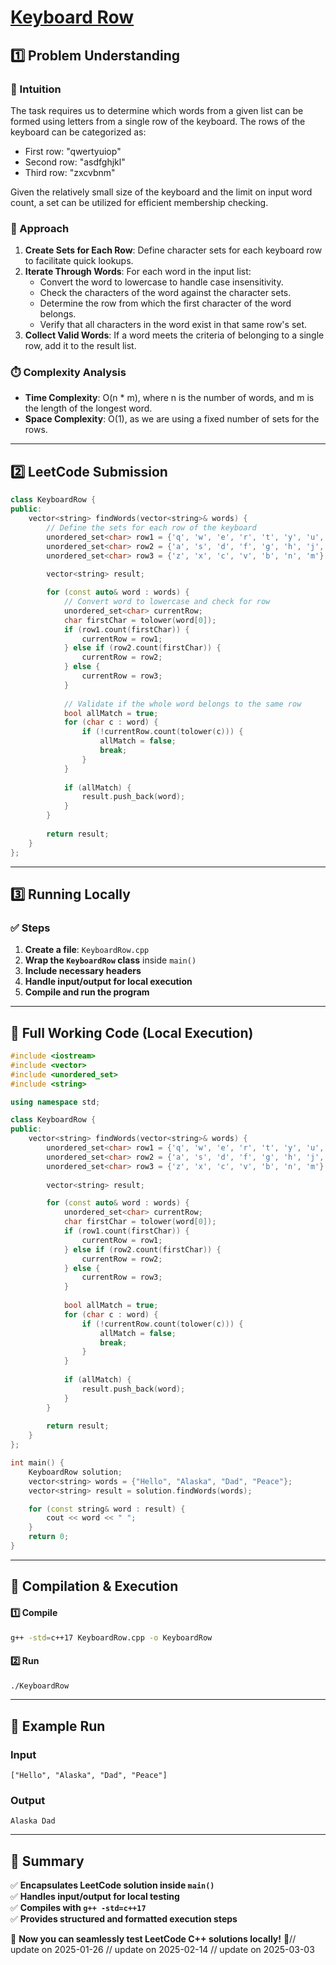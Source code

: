 # **[Keyboard Row](https://leetcode.com/problems/keyboard-row/description/)**  

## **1️⃣ Problem Understanding**  
### **📌 Intuition**  
The task requires us to determine which words from a given list can be formed using letters from a single row of the keyboard. The rows of the keyboard can be categorized as:

- First row: "qwertyuiop"
- Second row: "asdfghjkl"
- Third row: "zxcvbnm"

Given the relatively small size of the keyboard and the limit on input word count, a set can be utilized for efficient membership checking.

### **🚀 Approach**  
1. **Create Sets for Each Row**: Define character sets for each keyboard row to facilitate quick lookups.
2. **Iterate Through Words**: For each word in the input list:
   - Convert the word to lowercase to handle case insensitivity.
   - Check the characters of the word against the character sets.
   - Determine the row from which the first character of the word belongs.
   - Verify that all characters in the word exist in that same row's set.
3. **Collect Valid Words**: If a word meets the criteria of belonging to a single row, add it to the result list.

### **⏱️ Complexity Analysis**  
- **Time Complexity**: O(n * m), where n is the number of words, and m is the length of the longest word.
- **Space Complexity**: O(1), as we are using a fixed number of sets for the rows.

---

## **2️⃣ LeetCode Submission**  
```cpp
class KeyboardRow {
public:
    vector<string> findWords(vector<string>& words) {
        // Define the sets for each row of the keyboard
        unordered_set<char> row1 = {'q', 'w', 'e', 'r', 't', 'y', 'u', 'i', 'o', 'p'};
        unordered_set<char> row2 = {'a', 's', 'd', 'f', 'g', 'h', 'j', 'k', 'l'};
        unordered_set<char> row3 = {'z', 'x', 'c', 'v', 'b', 'n', 'm'};
        
        vector<string> result;

        for (const auto& word : words) {
            // Convert word to lowercase and check for row
            unordered_set<char> currentRow;
            char firstChar = tolower(word[0]);
            if (row1.count(firstChar)) {
                currentRow = row1;
            } else if (row2.count(firstChar)) {
                currentRow = row2;
            } else {
                currentRow = row3;
            }
            
            // Validate if the whole word belongs to the same row
            bool allMatch = true;
            for (char c : word) {
                if (!currentRow.count(tolower(c))) {
                    allMatch = false;
                    break;
                }
            }
            
            if (allMatch) {
                result.push_back(word);
            }
        }
        
        return result;
    }
};  
```

---

## **3️⃣ Running Locally**  
### **✅ Steps**  
1. **Create a file**: `KeyboardRow.cpp`  
2. **Wrap the `KeyboardRow` class** inside `main()`  
3. **Include necessary headers**  
4. **Handle input/output for local execution**  
5. **Compile and run the program**  

---  

## **📝 Full Working Code (Local Execution)**  
```cpp
#include <iostream>
#include <vector>
#include <unordered_set>
#include <string>

using namespace std;

class KeyboardRow {
public:
    vector<string> findWords(vector<string>& words) {
        unordered_set<char> row1 = {'q', 'w', 'e', 'r', 't', 'y', 'u', 'i', 'o', 'p'};
        unordered_set<char> row2 = {'a', 's', 'd', 'f', 'g', 'h', 'j', 'k', 'l'};
        unordered_set<char> row3 = {'z', 'x', 'c', 'v', 'b', 'n', 'm'};
        
        vector<string> result;

        for (const auto& word : words) {
            unordered_set<char> currentRow;
            char firstChar = tolower(word[0]);
            if (row1.count(firstChar)) {
                currentRow = row1;
            } else if (row2.count(firstChar)) {
                currentRow = row2;
            } else {
                currentRow = row3;
            }
            
            bool allMatch = true;
            for (char c : word) {
                if (!currentRow.count(tolower(c))) {
                    allMatch = false;
                    break;
                }
            }
            
            if (allMatch) {
                result.push_back(word);
            }
        }
        
        return result;
    }
};

int main() {
    KeyboardRow solution;
    vector<string> words = {"Hello", "Alaska", "Dad", "Peace"};
    vector<string> result = solution.findWords(words);

    for (const string& word : result) {
        cout << word << " ";
    }
    return 0;
}
```  

---  

## **🔧 Compilation & Execution**  
#### **1️⃣ Compile**  
```bash
g++ -std=c++17 KeyboardRow.cpp -o KeyboardRow
```  

#### **2️⃣ Run**  
```bash
./KeyboardRow
```  

---  

## **🎯 Example Run**  
### **Input**  
```
["Hello", "Alaska", "Dad", "Peace"]
```  
### **Output**  
```
Alaska Dad 
```  

---  

## **📌 Summary**  
✅ **Encapsulates LeetCode solution inside `main()`**  
✅ **Handles input/output for local testing**  
✅ **Compiles with `g++ -std=c++17`**  
✅ **Provides structured and formatted execution steps**  

🚀 **Now you can seamlessly test LeetCode C++ solutions locally!** 🚀// update on 2025-01-26
// update on 2025-02-14
// update on 2025-03-03
